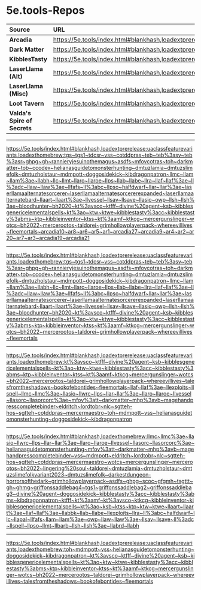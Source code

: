 # 5e.tools-Repos

| Source | URL |
| :-- | :-- |
| **Arcadia** | https://5e.tools/index.html#blankhash,loadextprerelease:uaclassfeaturevariants,loadexthomebrew:Ar1~Ar2~Ar3~Ar4~Ar5~Ar6~Ar7~Ar8~Arcadia9~Arcadia10~Arcadia19~Ar20~Arcadia21~Arcadia27 |
| **Dark Matter** | https://5e.tools/index.html#blankhash,loadextprerelease:uaclassfeaturevariants,loadexthomebrew:darkmatter |
| **KibblesTasty** | https://5e.tools/index.html#blankhash,loadextprerelease:uaclassfeaturevariants,loadexthomebrew:KT%3aAMF~Divine%20Agent~DoggoSidekick~KTFfF~KibblesTasty:BMS~KibblesGenericElementalSpells~KSB~KTKCG~ktp~ktw~KibbleInventor~KTSS~KT%3aO~KT%3aVSCO~KibDragonPatron |
| **LaserLlama (Alt)** | https://5e.tools/index.html#blankhash,loadextprerelease:uaclassfeaturevariants,loadexthomebrew:LLAART~LLAB~LLABrd~LLABH~LLAF~LLAM~LLAPal~LLAR~LLARo~LLASorc~LLWrc~llasio~LLExploits~llspell~LLABBK |
| **LaserLlama (Misc)** | https://5e.tools/index.html#blankhash,loadextprerelease:uaclassfeaturevariants,loadexthomebrew:LLC~LL%3aDC~HalfDwarf~LL%3aBC~llfafs~LLMC~LLMT~llbarb~LLRA~OWP~LLPSO~LLSav~LLSH%3aE~LLPS~LLVessel~LLAW |
| **Loot Tavern** | https://5e.tools/index.html#blankhash,loadextprerelease:uaclassfeaturevariants,loadexthomebrew:HelianasGuidetoMonsterHunting |
| **Valda's Spire of Secrets** | https://5e.tools/index.html#blankhash,loadextprerelease:uaclassfeaturevariants,loadexthomebrew:VSS |


---

https://5e.tools/index.html#blankhash,loadextprerelease:uaclassfeaturevariants,loadexthomebrew:tgs~tgs1~tdcsr~vss~cotddpras~teb~teb%3asv~teb%3asr~ghpg~gh~rannieryjesuinothemagus~asdfs~mfovcotras~toh~darkmatter~tob~ccodex~helianasguidetomonsterhunting~dmtuzlamia~dmtuzslimefolk~dmtuzholstaur~mdmpott~doggosidekick~kibdragonpatron~llmc~llam~llam%3ae~llabh~llc~llmt~llaro~llaroe~llps~llab~llabe~llra~llaf~llaf%3ae~ll%3adc~llaw~llaw%3ae~llfafs~ll%3abc~llpso~halfdwarf~llar~llar%3ae~laserllamaalternatesorcerer~laserllamaalternatesorcererexpanded~laserllamaalternatebard~llaart~llaart%3ae~llvessel~llsav~llsave~llasio~owp~llsh~llsh%3ae~bloodhunter~bh2020~kt%3avsco~ktfff~divine%20agent~ksb~kibblesgenericelementalspells~kt%3ao~ktw~ktwe~kibblestasty%3acc~kibblestasty%3abms~ktp~kibbleinventor~ktss~kt%3aamf~ktkcg~mercergunslinger~wotcs~bh2022~mercerootos~taldorei~grimhollowplayerpack~whereevillives~fleemortals~arcadia10~ar8~ar6~ar5~ar1~arcadia27~arcadia9~ar4~ar2~ar20~ar7~ar3~arcadia19~arcadia21


<hr>

https://5e.tools/index.html#blankhash,loadextprerelease:uaclassfeaturevariants,loadexthomebrew:tgs~tgs1~tdcsr~vss~cotddpras~teb~teb%3asv~teb%3asr~ghpg~gh~rannieryjesuinothemagus~asdfs~mfovcotras~toh~darkmatter~tob~ccodex~helianasguidetomonsterhunting~dmtuzlamia~dmtuzslimefolk~dmtuzholstaur~mdmpott~doggosidekick~kibdragonpatron~llmc~llam~llam%3ae~llabh~llc~llmt~llaro~llaroe~llps~llab~llabe~llra~llaf~llaf%3ae~ll%3adc~llaw~llaw%3ae~llfafs~ll%3abc~llpso~halfdwarf~llar~llar%3ae~laserllamaalternatesorcerer~laserllamaalternatesorcererexpanded~laserllamaalternatebard~llaart~llaart%3ae~llvessel~llsav~llsave~llasio~owp~llsh~llsh%3ae~bloodhunter~bh2020~kt%3avsco~ktfff~divine%20agent~ksb~kibblesgenericelementalspells~kt%3ao~ktw~ktwe~kibblestasty%3acc~kibblestasty%3abms~ktp~kibbleinventor~ktss~kt%3aamf~ktkcg~mercergunslinger~wotcs~bh2022~mercerootos~taldorei~grimhollowplayerpack~whereevillives~fleemortals

<hr>

https://5e.tools/index.html#blankhash,loadextprerelease:uaclassfeaturevariants,loadexthomebrew:kt%3avsco~ktfff~divine%20agent~ksb~kibblesgenericelementalspells~kt%3ao~ktw~ktwe~kibblestasty%3acc~kibblestasty%3abms~ktp~kibbleinventor~ktss~kt%3aamf~ktkcg~mercergunslinger~wotcs~bh2022~mercerootos~taldorei~grimhollowplayerpack~whereevillives~talesfromtheshadows~bookofebontides~fleemortals~llaf~llaf%3ae~llexploits~llspell~llmc~llmc%3ae~llasio~llwrc~llps~llar~llar%3ae~llaro~llaroe~llvessel~llasorc~llasorcorc%3ae~mfov%3att~darkmatter~mhp%3avb~magehandpresscompletebinder~eldritch~lordtobr~nlc~sgtteh-hos~sgtteh~cotddpras~mercermaestro~toh~mdmpott~vss~helianasguidetomonsterhunting~doggosidekick~kibdragonpatron

<hr>

https://5e.tools/index.html#blankhash,loadexthomebrew:llmc~llmc%3ae~llasio~llwrc~llps~llar~llar%3ae~llaro~llaroe~llvessel~llasorc~llasorcorc%3ae~helianasguidetomonsterhunting~mfov%3att~darkmatter~mhp%3avb~magehandpresscompletebinder~vss~mdmpott~eldritch~lordtobr~nlc~sgtteh-hos~sgtteh~cotddpras~mercermaestro~wotcs~mercergunslinger~mercerootos~bh2022~lingering%20soul~taldorei~dmtuzlamia~dmtuzholstaur~dmtuzslimefolkvariant2023~dmtuzslimefolk~darkestdungeon-horrorsofthedark~grimhollowplayerpack~asdfs~ghpg~scoc~gfgmh~tsgttt~gh~ghmg~griffonssaddlebag4~tgs1~griffonssaddlebag2~griffonssaddlebag3~divine%20agent~doggosidekick~kibblestasty%3acc~kibblestasty%3abms~kibdragonpatron~ktfff~kt%3aamf~kt%3avsco~ktkcg~kibbleinventor~kibblesgenericelementalspells~kt%3ao~ksb~ktss~ktp~ktw~ktwe~llaart~llaart%3ae~llaf~llaf%3ae~llabbk~llab~llabe~llexploits~llra~ll%3abc~halfdwarf~llc~llapal~llfafs~llam~llam%3ae~owp~llaw~llaw%3ae~llsav~llsave~ll%3adc~llspell~llpso~llmt~llbarb~llsh~llsh%3ae~llabrd~llabh

<hr>

https://5e.tools/index.html#blankhash,loadextprerelease:uaclassfeaturevariants,loadexthomebrew:toh~mdmpott~vss~helianasguidetomonsterhunting~doggosidekick~kibdragonpatron~kt%3avsco~ktfff~divine%20agent~ksb~kibblesgenericelementalspells~kt%3ao~ktw~ktwe~kibblestasty%3acc~kibblestasty%3abms~ktp~kibbleinventor~ktss~kt%3aamf~ktkcg~mercergunslinger~wotcs~bh2022~mercerootos~taldorei~grimhollowplayerpack~whereevillives~talesfromtheshadows~bookofebontides~fleemortals















